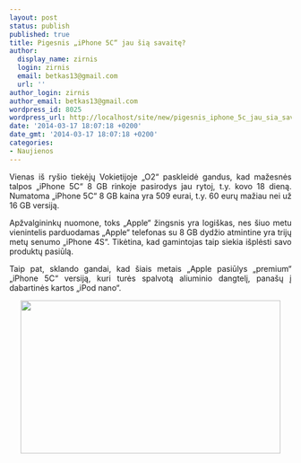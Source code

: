 ```yaml
---
layout: post
status: publish
published: true
title: Pigesnis „iPhone 5C“ jau šią savaitę?
author:
  display_name: zirnis
  login: zirnis
  email: betkas13@gmail.com
  url: ''
author_login: zirnis
author_email: betkas13@gmail.com
wordpress_id: 8025
wordpress_url: http://localhost/site/new/pigesnis_iphone_5c_jau_sia_savaite/
date: '2014-03-17 18:07:18 +0200'
date_gmt: '2014-03-17 18:07:18 +0200'
categories:
- Naujienos
---
```

<p style="text-align: justify;">
	Vienas i&scaron; ry&scaron;io tiekėjų Vokietijoje &bdquo;O2&ldquo; paskleidė gandus, kad mažesnės talpos &bdquo;iPhone 5C&ldquo; 8 GB rinkoje pasirodys jau rytoj, t.y. kovo 18 dieną. Numatoma &bdquo;iPhone 5C&ldquo; 8 GB kaina yra 509 eurai, t.y. 60 eurų mažiau nei už 16 GB versiją.</p>
<p style="text-align: justify;">
	Apžvalgininkų nuomone, toks &bdquo;Apple&ldquo; žingsnis yra logi&scaron;kas, nes &scaron;iuo metu vienintelis parduodamas &bdquo;Apple&ldquo; telefonas su 8 GB dydžio atmintine yra trijų metų senumo &bdquo;iPhone 4S&ldquo;. Tikėtina, kad gamintojas taip siekia i&scaron;plėsti savo produktų pasiūlą.</p>
<p style="text-align: justify;">
	Taip pat, sklando gandai, kad &scaron;iais metais &bdquo;Apple pasiūlys &bdquo;premium&ldquo; &bdquo;iPhone 5C&ldquo; versiją, kuri turės spalvotą aliuminio dangtelį, pana&scaron;ų į dabartinės kartos &bdquo;iPod nano&ldquo;.</p>
<p style="text-align: center;">
	<img alt="" src="http://technews.lt/userfiles/iphone-5c.jpg" style="width: 464px; height: 273px;" /></p>
